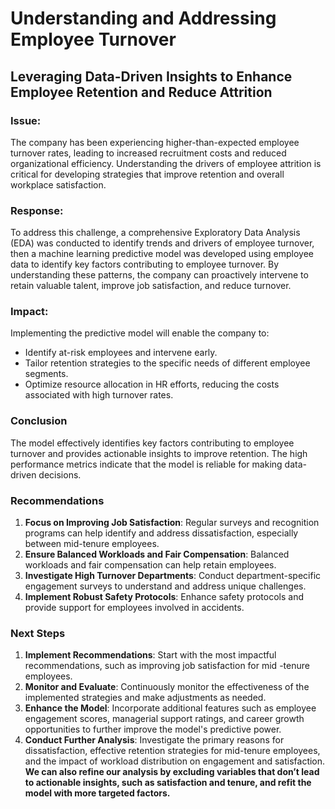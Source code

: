 # Understanding and Addressing Employee Turnover
## Leveraging Data-Driven Insights to Enhance Employee Retention and Reduce Attrition
### Issue:
The company has been experiencing higher-than-expected employee turnover rates, leading to increased recruitment costs and reduced organizational efficiency. Understanding the drivers of employee attrition is critical for developing strategies that improve retention and overall workplace satisfaction.
### Response:
To address this challenge, a comprehensive Exploratory Data Analysis (EDA) was conducted to identify trends and drivers of employee turnover, then a machine learning predictive model was developed using employee data to identify key factors contributing to employee turnover. By understanding these patterns, the company can proactively intervene to retain valuable talent, improve job satisfaction, and reduce turnover.
### Impact:
Implementing the predictive model will enable the company to:
- Identify at-risk employees and intervene early.
- Tailor retention strategies to the specific needs of different employee segments.
- Optimize resource allocation in HR efforts, reducing the costs associated with high turnover rates.


### Conclusion
The model effectively identifies key factors contributing to employee turnover and provides actionable insights to improve retention. The high performance metrics indicate that the model is reliable for making data-driven decisions.

### Recommendations
1. **Focus on Improving Job Satisfaction**: Regular surveys and recognition programs can help identify and address dissatisfaction, especially between mid-tenure employees.
2. **Ensure Balanced Workloads and Fair Compensation**: Balanced workloads and fair compensation can help retain employees.
3. **Investigate High Turnover Departments**: Conduct department-specific engagement surveys to understand and address unique challenges.
4. **Implement Robust Safety Protocols**: Enhance safety protocols and provide support for employees involved in accidents.

### Next Steps
1. **Implement Recommendations**: Start with the most impactful recommendations, such as improving job satisfaction for mid -tenure employees.
2. **Monitor and Evaluate**: Continuously monitor the effectiveness of the implemented strategies and make adjustments as needed.
3. **Enhance the Model**: Incorporate additional features such as employee engagement scores, managerial support ratings, and career growth opportunities to further improve the model's predictive power.
4. **Conduct Further Analysis**: Investigate the primary reasons for dissatisfaction, effective retention strategies for mid-tenure employees, and the impact of workload distribution on engagement and satisfaction. **We can also refine our analysis by excluding variables that don’t lead to actionable insights, such as satisfaction and tenure, and refit the model with more targeted factors.**
